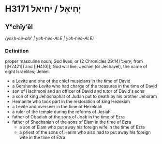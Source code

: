# H3171 יְחִיאֵל / יחיאל

## Yᵉchîyʼêl

_(yekh-ee-ale' | yeh-hee-ALE | yeh-hee-ALE)_

### Definition

proper masculine noun; God lives; or (2 Chronicles 29:14) יְחַוְאֵל; from [[H2421]] and [[H410]]; God will live; Jechiel (or Jechavel), the name of eight Israelites; Jehiel.

- a Levite and one of the chief musicians in the time of David
- a Gershonite Levite who had charge of the treasures in the time of David
- son of Hachmoni and an officer of David and tutor of David's sons
- a son of king Jehoshaphat of Judah put to death by his brother Jehoram
- Hemanite who took part in the restoration of king Hezekiah
- a Levite and overseer in the time of Hezekiah
- a ruler of the temple during the reforms of Josiah
- father of Obadiah of the sons of Joab in the time of Ezra
- father of Shechaniah of the sons of Elam in the time of Ezra
    - a son of Elam who put away his foreign wife in the time of Ezra
    - a priest of the sons of Harim who also had to put away his foreign wife in the time of Ezra
